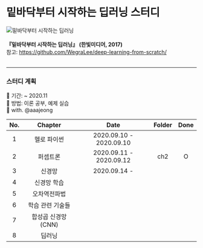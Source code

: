 # 밑바닥부터 시작하는 딥러닝 스터디
 ![밑바닥부터 시작하는 딥러닝](https://www.hanbit.co.kr/data/books/B8475831198_l.jpg)<br><br>
**『밑바닥부터 시작하는 딥러닝』 (한빛미디어, 2017)**<br>
참고:  <https://github.com/WegraLee/deep-learning-from-scratch/><br><br>

---

### 스터디 계획<br>
🔹 기간: ~ 2020.11<br>
🔹 방법: 이론 공부, 예제 실습 <br>
🔹 with. @aaajeong

|No.|Chapter|Date|Folder|Done|
|:--:|:-------:|:---:|:---:|:---:|
|1|헬로 파이썬|2020.09.10 - 2020.09.10|||
|2|퍼셉트론|2020.09.11 - 2020.09.12|ch2|O|
|3|신경망|2020.09.14 -|||
|4|신경망 학습||||
|5|오차역전파법||||
|6|학습 관련 기술들||||
|7|합성곱 신경망(CNN)||||
|8|딥러닝||||
